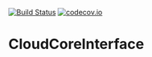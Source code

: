 [![Build Status](https://api.travis-ci.org/symbiote-h2020/CloudCoreInterface.svg?branch=staging)](https://api.travis-ci.org/symbiote-h2020/CloudCoreInterface)
[![codecov.io](https://codecov.io/github/symbiote-h2020/CloudCoreInterface/branch/master/graph/badge.svg)](https://codecov.io/github/symbiote-h2020/CloudCoreInterface)

# CloudCoreInterface


